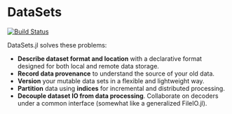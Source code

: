 # DataSets

[![Build Status](https://github.com/c42f/DataSets.jl/workflows/CI/badge.svg)](https://github.com/c42f/DataSets.jl/actions)

DataSets.jl solves these problems:

* **Describe dataset format and location** with a declarative format designed
  for both local and remote data storage.
* **Record data provenance** to understand the source of your old data.
* **Version** your mutable data sets in a flexible and lightweight way.
* **Partition** data using **indices** for incremental and distributed processing.
* **Decouple dataset IO from data processing**. Collaborate on decoders
  under a common interface (somewhat like a generalized FileIO.jl).


